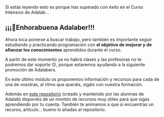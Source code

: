 Si estás leyendo esto es porque has superado con éxito en el Curso Intensivo de Adalab...

## ¡¡¡🎉Enhorabuena Adalaber!!!

Ahora toca ponerse a buscar trabajo, pero también es importante seguir estudiando y practicando programación con **el objetivo de mejorar y de afianzar los conocimientos** aprendidos durante el curso.

A partir de este momento ya no habrá clases y las profesoras no te podremos dar soporte 😔, porque estaremos ayudando a la siguiente promoción de Adalabers.

En este último módulo os proponemos información y recursos para cada de una de vosotras, al ritmo que queráis, sigáis con vuestra formación.

Además en [este repositorio](https://github.com/Adalab/recursos-de-las-alumnas) (creado y mantenido por las alumnas de Adalab) disponéis de un montón de recursos muy útiles para que sigas aprendiendo por tu cuenta. También te animamos a que si encuentras un recurso, artículo... bueno lo añadas al repositorio.